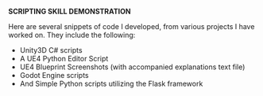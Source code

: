 **SCRIPTING SKILL DEMONSTRATION**

Here are several snippets of code I developed, from various projects I have worked on. They include the following:

 * Unity3D C# scripts
 * A UE4 Python Editor Script
 * UE4 Blueprint Screenshots (with accompanied explanations text file)
 * Godot Engine scripts
 * And Simple Python scripts utilizing the Flask framework

